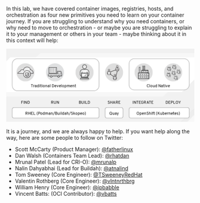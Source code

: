 In this lab, we have covered container images, registries, hosts, and orchestration as four new primitives you need to learn on your container journey. If you are struggling to understand why you need containers, or why need to move to orchestration - or maybe you are struggling to explain it to your management or others in your team - maybe thinking about it in this context will help:

![Container Journey](../../assets/subsystems/container-internals-lab-2-0-part-1/06-journey.png)

It is a journey, and we are always happy to help. If you want help along the way, here are some people to follow on Twitter:

* Scott McCarty (Product Manager): [@fatherlinux](https://twitter.com/fatherlinux)
* Dan Walsh (Containers Team Lead): [@rhatdan](https://twitter.com/rhatdan)
* Mrunal Patel (Lead for CRI-O): [@mrunalp](https://twitter.com/mrunalp)
* Nalin Dahyabhai (Lead for Buildah): [@atnalind](https://twitter.com/atnalind)
* Tom Sweeney (Core Engineer): [@TSweeneyRedHat](https://twitter.com/TSweeneyRedHat)
* Valentin Rothberg (Core Engineer): [@vlntnrthbrg](https://twitter.com/vlntnrthbrg)
* William Henry (Core Engineer): [@ipbabble](https://twitter.com/ipbabble)
* Vincent Batts: (OCI Contributor): [@vbatts](https://twitter.com/vbatts)
